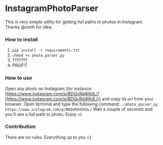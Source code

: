 # InstagramPhotoParser

This is very simple utility for getting full paths to photos in Instagram. Thanks @omih for idea.

### How to install
1. `pip install -r requirements.txt`
2. `chmod +x photo_parser.py`
3. ???????
4. PROFIT

### How to use
Open any photo on Instagram (for instance: [https://www.instagram.com/p/BDQvRd4IKdL/](https://www.instagram.com/p/BDQvRd4IKdL/)) and copy its url from your browser.
Open terminal and type the following command:
`./photo_parser.py https://www.instagram.com/p/BDQvRd4IKdL/`
Wait a couple of seconds and you'll see a full path to photo.
Enjoy =)

### Contribution
There are no rules. Everything up to you =)